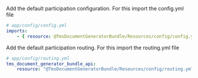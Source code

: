 Add the default participation configuration. For this import the config.yml file
```yaml
# app/config/config.yml
imports:
    - { resource: @TmsDocumentGeneratorBundle/Resources/config/config.yml }
```

Add the default participation routing. For this import the routing.yml file
```yaml
# app/config/routing.yml
tms_document_generator_bundle_api:
    resource: "@TmsDocumentGeneratorBundle/Resources/config/routing.yml"
```